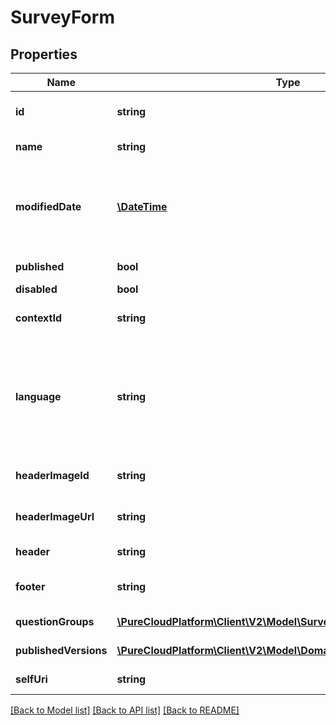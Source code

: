# SurveyForm

## Properties
Name | Type | Description | Notes
------------ | ------------- | ------------- | -------------
**id** | **string** | The globally unique identifier for the object. | [optional] 
**name** | **string** | The survey form name | 
**modifiedDate** | [**\DateTime**](\DateTime.md) | Last modified date. Date time is represented as an ISO-8601 string. For example: yyyy-MM-ddTHH:mm:ss.SSSZ | [optional] 
**published** | **bool** | Is this form published | [optional] 
**disabled** | **bool** | Is this form disabled | [optional] 
**contextId** | **string** | Unique Id for all versions of this form | 
**language** | **string** | Language for survey viewer localization. Currently localized languages: da, de, en-US, es, fi, fr, it, ja, ko, nl, no, pl, pt-BR, sv, th, tr, zh-CH, zh-TW | 
**headerImageId** | **string** | Id of the header image appearing at the top of the form. | [optional] 
**headerImageUrl** | **string** | Temporary URL for accessing header image | [optional] 
**header** | **string** | Markdown text for the top of the form. | [optional] 
**footer** | **string** | Markdown text for the bottom of the form. | [optional] 
**questionGroups** | [**\PureCloudPlatform\Client\V2\Model\SurveyQuestionGroup[]**](SurveyQuestionGroup.md) | A list of question groups | 
**publishedVersions** | [**\PureCloudPlatform\Client\V2\Model\DomainEntityListingSurveyForm**](DomainEntityListingSurveyForm.md) | List of published version of this form | [optional] 
**selfUri** | **string** | The URI for this object | [optional] 

[[Back to Model list]](../README.md#documentation-for-models) [[Back to API list]](../README.md#documentation-for-api-endpoints) [[Back to README]](../README.md)


